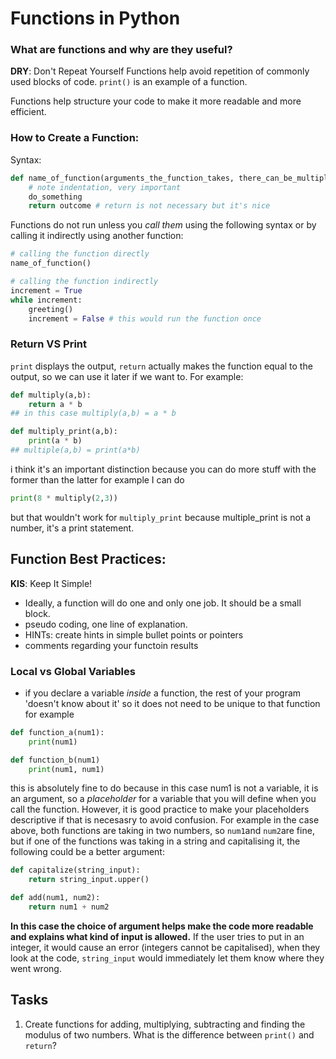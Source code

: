 # Functions in Python

### What are functions and why are they useful?
__DRY__: Don't Repeat Yourself
Functions help avoid repetition of commonly used blocks of code. `print()` is an example of a function. 

Functions help structure your code to make it more readable and more efficient.

### How to Create a Function:
Syntax: 
```python
def name_of_function(arguments_the_function_takes, there_can_be_multiple): # note the colon!!
    # note indentation, very important
    do_something
    return outcome # return is not necessary but it's nice
```

Functions do not run unless you *call them* using the following syntax or by calling it indirectly using another function:
```python
# calling the function directly
name_of_function()

# calling the function indirectly
increment = True
while increment: 
    greeting()
    increment = False # this would run the function once
```
### Return VS Print
``print`` displays the output, ``return`` actually makes the function equal to the output, so we can use it later if we want to. For example:
```python
def multiply(a,b):
    return a * b 
## in this case multiply(a,b) = a * b 

def multiply_print(a,b):
    print(a * b)
## multiple(a,b) = print(a*b) 
```
i think it's an important distinction because you can do more stuff with the former than the latter for example I can do 
```python
print(8 * multiply(2,3))
```
but that wouldn't work for ``multiply_print`` because multiple_print is not a number, it's a print statement.

## Function Best Practices:
__KIS__: Keep It Simple! 
- Ideally, a function will do one and only one job. It should be a small block. 
- pseudo coding, one line of explanation.
- HINTs: create hints in simple bullet points or pointers
- comments regarding your functoin results

### Local vs Global Variables
- if you declare a variable *inside* a function, the rest of your program 'doesn't know about it' so it does not need to be unique to that function for example

```python
def function_a(num1):
    print(num1)

def function_b(num1)
    print(num1, num1)
```
this is absolutely fine to do because in this case num1 is not a variable, it is an argument, so a *placeholder* for a variable that you will define when you call the function. However, it is good practice to make your placeholders descriptive if that is necesasry to avoid confusion. For example in the case above, both functions are taking in two numbers, so `num1`and `num2`are fine, but if one of the functions was taking in a string and capitalising it, the following could be a better argument: 

```python
def capitalize(string_input):
    return string_input.upper()

def add(num1, num2):
    return num1 + num2
```

__In this case the choice of argument helps make the code more readable and explains what kind of input is allowed.__ If the user tries to put in an integer, it would cause an error (integers cannot be capitalised), when they look at the code, `string_input` would immediately let them know where they went wrong. 

## Tasks 
1. Create functions for adding, multiplying, subtracting and finding the modulus of two numbers. What is the difference between ``print()`` and ``return``? 